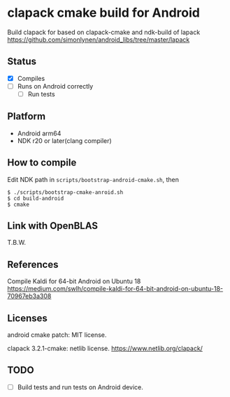 # clapack cmake build for Android

Build clapack for based on clapack-cmake and ndk-build of lapack https://github.com/simonlynen/android_libs/tree/master/lapack

## Status

* [x] Compiles
* [ ] Runs on Android correctly
  * [ ] Run tests

## Platform

* Android arm64
* NDK r20 or later(clang compiler)

## How to compile

Edit NDK path in `scripts/bootstrap-android-cmake.sh`, then

```
$ ./scripts/bootstrap-cmake-anroid.sh
$ cd build-android
$ cmake
```

## Link with OpenBLAS

T.B.W.

## References

Compile Kaldi for 64-bit Android on Ubuntu 18
https://medium.com/swlh/compile-kaldi-for-64-bit-android-on-ubuntu-18-70967eb3a308

## Licenses

android cmake patch: MIT license.

clapack 3.2.1-cmake: netlib license. https://www.netlib.org/clapack/

## TODO

* [ ] Build tests and run tests on Android device.
